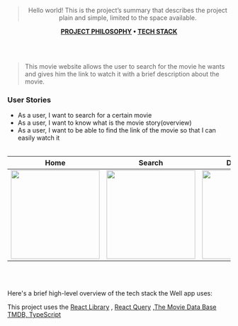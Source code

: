
<div align="center">

> Hello world! This is the project’s summary that describes the project plain and simple, limited to the space available. 

**[PROJECT PHILOSOPHY](https://github.com/Fatima-Kabalan/movie-app.git#-project-philosophy) • [TECH STACK](https://github.com/Fatima-Kabalan/movie-app.git#-tech-stack)**

</div>

<br><br>


> This movie website allows the user to search for the movie he wants and gives him the link to watch it with a brief description about the movie.

### User Stories
- As a user, I want to search for a certain movie
- As a user, I want to know what is the movie story(overview)
- As a user, I want to be able to find the link of the movie so that I can easily watch it
<br><br>

| Home                                       | Search                                         |  Description                                        | 
|-----------------------------------------------|----------------------------------------------------|----------------------------------------------------|
| <img src="././public/home.png" width="200"/> | <img src="./public/search.png" width="200"/> | <img src="./public/description.png" width="200"/> 

<br><br>

Here's a brief high-level overview of the tech stack the Well app uses:

This project uses the <a href="https://react.dev/">React Library</a> , <a href="https://react-query-v3.tanstack.com/">React Query</a> ,<a href="https://developers.themoviedb.org/3/getting-started/introduction">The Movie Data Base TMDB, <a href="https://www.typescriptlang.org/docs/handbook/typescript-from-scratch.html">TypeScript</a>

<br><br>
